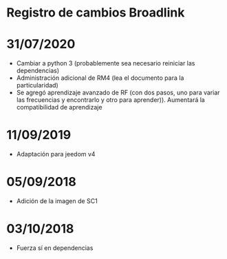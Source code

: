 # Registro de cambios Broadlink

# 31/07/2020

- Cambiar a python 3 (probablemente sea necesario reiniciar las dependencias)
- Administración adicional de RM4 (lea el documento para la particularidad)
- Se agregó aprendizaje avanzado de RF (con dos pasos, uno para variar las frecuencias y encontrarlo y otro para aprender)). Aumentará la compatibilidad de aprendizaje


# 11/09/2019

- Adaptación para jeedom v4

# 05/09/2018

- Adición de la imagen de SC1

# 03/10/2018

- Fuerza sí en dependencias
